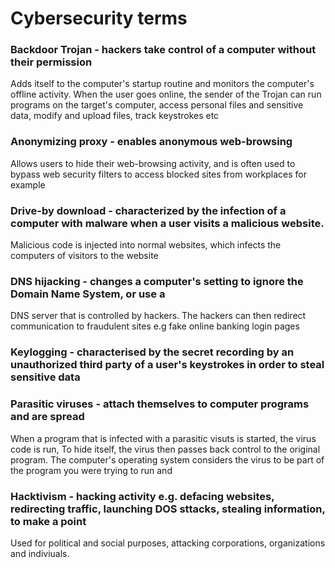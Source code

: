# Cybersecurity terms

### Backdoor Trojan - hackers take control of a computer without their permission
Adds itself to the computer's startup routine and monitors the computer's offline activity.
When the user goes online, the sender of the Trojan can run programs on the target's computer, access personal files and sensitive data, modify and upload files, track keystrokes etc

### Anonymizing proxy - enables anonymous web-browsing  
Allows users to hide their web-browsing activity, and is often used to bypass web security filters to access blocked sites from workplaces for example

### Drive-by download - characterized by the infection of a computer with malware when a user visits a malicious website.
Malicious code is injected into normal websites, which infects the computers of visitors to the website

### DNS hijacking - changes a computer's setting to ignore the Domain Name System, or use a 
DNS server that is controlled by hackers.
The hackers can then redirect communication to fraudulent sites e.g fake online banking login pages

### Keylogging - characterised by the secret recording by an unauthorized third party of a user's keystrokes in order to steal sensitive data

### Parasitic viruses - attach themselves to computer programs and are spread
When a program that is infected with a parasitic visuts is started, the virus code is run,
To hide itself, the virus then passes back control to the original program.
The computer's operating system considers the virus to be part of the program you were trying to run and



### Hacktivism - hacking activity e.g. defacing websites, redirecting traffic, launching DOS sttacks, stealing information, to make a point
Used for political and social purposes, attacking corporations, organizations and indiviuals.

